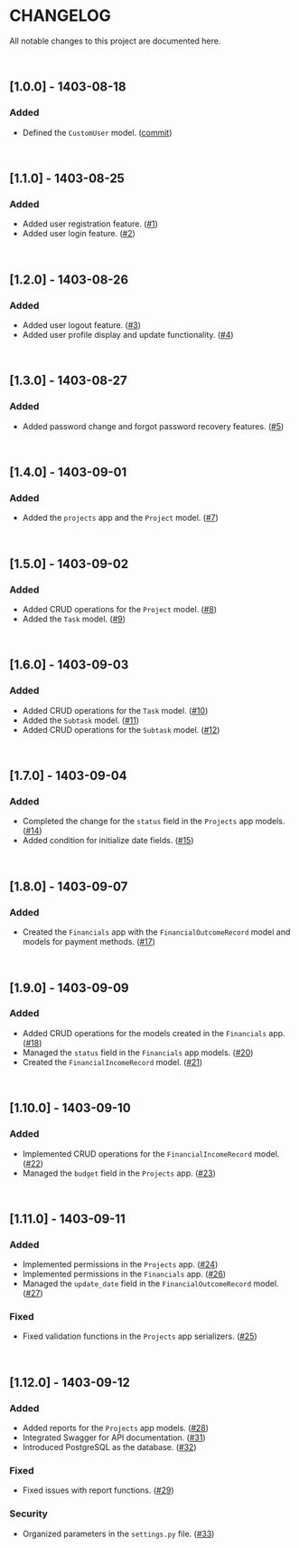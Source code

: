 # CHANGELOG

All notable changes to this project are documented here.

<br>

## [1.0.0] - 1403-08-18
### Added
- Defined the `CustomUser` model. ([commit](https://github.com/Hanie-Yekta/BootCamp_FinalProject/commit/7f262cf42f3857507d1583b3e2bd3923ddc2d815))

<br>

## [1.1.0] - 1403-08-25
### Added
- Added user registration feature. ([#1](https://github.com/Hanie-Yekta/BootCamp_FinalProject/pull/1))
- Added user login feature. ([#2](https://github.com/Hanie-Yekta/BootCamp_FinalProject/pull/2))

<br>

## [1.2.0] - 1403-08-26
### Added
- Added user logout feature. ([#3](https://github.com/Hanie-Yekta/BootCamp_FinalProject/pull/3))
- Added user profile display and update functionality. ([#4](https://github.com/Hanie-Yekta/BootCamp_FinalProject/pull/4))

<br>

## [1.3.0] - 1403-08-27
### Added
- Added password change and forgot password recovery features. ([#5](https://github.com/Hanie-Yekta/BootCamp_FinalProject/pull/5))

<br>

## [1.4.0] - 1403-09-01
### Added
- Added the `projects` app and the `Project` model. ([#7](https://github.com/Hanie-Yekta/BootCamp_FinalProject/pull/7))

<br>

## [1.5.0] - 1403-09-02
### Added
- Added CRUD operations for the `Project` model. ([#8](https://github.com/Hanie-Yekta/BootCamp_FinalProject/pull/8))
- Added the `Task` model. ([#9](https://github.com/Hanie-Yekta/BootCamp_FinalProject/pull/9))

<br>

## [1.6.0] - 1403-09-03
### Added
- Added CRUD operations for the `Task` model. ([#10](https://github.com/Hanie-Yekta/BootCamp_FinalProject/pull/10))
- Added the `Subtask` model. ([#11](https://github.com/Hanie-Yekta/BootCamp_FinalProject/pull/11))
- Added CRUD operations for the `Subtask` model. ([#12](https://github.com/Hanie-Yekta/BootCamp_FinalProject/pull/12))

<br>

## [1.7.0] - 1403-09-04
### Added
- Completed the change for the `status` field in the `Projects` app models. ([#14](https://github.com/Hanie-Yekta/BootCamp_FinalProject/pull/14))
- Added condition for initialize date fields. ([#15](https://github.com/Hanie-Yekta/BootCamp_FinalProject/pull/15))

<br>

## [1.8.0] - 1403-09-07
### Added
- Created the `Financials` app with the `FinancialOutcomeRecord` model and models for payment methods. ([#17](https://github.com/Hanie-Yekta/BootCamp_FinalProject/pull/17))

<br>

## [1.9.0] - 1403-09-09
### Added
- Added CRUD operations for the models created in the `Financials` app. ([#18](https://github.com/Hanie-Yekta/BootCamp_FinalProject/pull/18))
- Managed the `status` field in the `Financials` app models. ([#20](https://github.com/Hanie-Yekta/BootCamp_FinalProject/pull/20))
- Created the `FinancialIncomeRecord` model. ([#21](https://github.com/Hanie-Yekta/BootCamp_FinalProject/pull/21))

<br>

## [1.10.0] - 1403-09-10
### Added
- Implemented CRUD operations for the `FinancialIncomeRecord` model. ([#22](https://github.com/Hanie-Yekta/BootCamp_FinalProject/pull/22))
- Managed the `budget` field in the `Projects` app. ([#23](https://github.com/Hanie-Yekta/BootCamp_FinalProject/pull/23))

<br>

## [1.11.0] - 1403-09-11
### Added
- Implemented permissions in the `Projects` app. ([#24](https://github.com/Hanie-Yekta/BootCamp_FinalProject/pull/24))
- Implemented permissions in the `Financials` app. ([#26](https://github.com/Hanie-Yekta/BootCamp_FinalProject/pull/26))
- Managed the `update_date` field in the `FinancialOutcomeRecord` model. ([#27](https://github.com/Hanie-Yekta/BootCamp_FinalProject/pull/27))

### Fixed
- Fixed validation functions in the `Projects` app serializers. ([#25](https://github.com/Hanie-Yekta/BootCamp_FinalProject/pull/25))

<br>

## [1.12.0] - 1403-09-12
### Added
- Added reports for the `Projects` app models. ([#28](https://github.com/Hanie-Yekta/BootCamp_FinalProject/pull/28))
- Integrated Swagger for API documentation. ([#31](https://github.com/Hanie-Yekta/BootCamp_FinalProject/pull/31))
- Introduced PostgreSQL as the database. ([#32](https://github.com/Hanie-Yekta/BootCamp_FinalProject/pull/32))

### Fixed
- Fixed issues with report functions. ([#29](https://github.com/Hanie-Yekta/BootCamp_FinalProject/pull/29))

### Security
- Organized parameters in the `settings.py` file. ([#33](https://github.com/Hanie-Yekta/BootCamp_FinalProject/pull/33))
